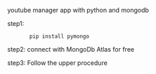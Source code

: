                 
 youtube manager app with python and mongodb

step1:                

           pip install pymongo 

step2:   connect with MongoDb Atlas for free 

step3:   Follow the upper procedure 
